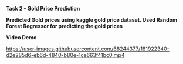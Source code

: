 **Task 2 - Gold Price Prediction**

**Predicted Gold prices using kaggle gold price dataset. Used Random Forest Regressor for predicting the gold prices**




**Video Demo**


https://user-images.githubusercontent.com/68244377/181922340-d2e285d6-eb6d-4840-b80e-1ce663f41bc0.mp4

